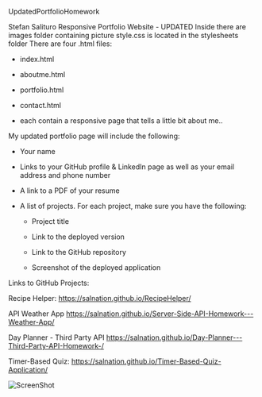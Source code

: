 UpdatedPortfolioHomework

Stefan Salituro
Responsive Portfolio Website - UPDATED 
Inside there are images folder containing picture
style.css is located in the stylesheets folder
There are four .html files:

  - index.html
  - aboutme.html 
  - portfolio.html 
  - contact.html 

- each contain a responsive page that tells a little bit about me..

My updated portfolio page will include the following:

* Your name

* Links to your GitHub profile & LinkedIn page as well as your email address and phone number

* A link to a PDF of your resume

* A list of projects. For each project, make sure you have the following:

  * Project title

  * Link to the deployed version

  * Link to the GitHub repository

  * Screenshot of the deployed application

Links to GitHub Projects:

Recipe Helper:
https://salnation.github.io/RecipeHelper/

API Weather App
https://salnation.github.io/Server-Side-API-Homework---Weather-App/

Day Planner - Third Party API
https://salnation.github.io/Day-Planner---Third-Party-API-Homework-/

Timer-Based Quiz:
https://salnation.github.io/Timer-Based-Quiz-Application/

![ScreenShot](/images/latest.png)